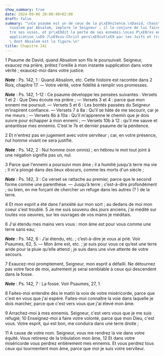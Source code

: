 ```yaml
---
show_summary: true
date: 2024-09-06 20:00:40+02:00
draft: false
summary: "\nCe psaume est un de ceux de la p\xE9nitence.\nDavid, chass\xE9 de J\xE9\
  rusalem par Absalom, implore le Seigneur ; il le conjure de lui faire conna\xEE\
  tre ses voies, et pr\xE9dit la perte de ses ennemis.\nLes P\xE8res en font l\u2019\
  application \xE0 J\xE9sus-Christ pers\xE9cut\xE9 par les Juifs et trahi par Judas\
  \ dont Absalom est la figure.\n"
title: Chapitre 142
---
```





1 Psaume de David, quand Absalom son fils le poursuivait. Seigneur, exaucez ma prière, prêtez l'oreille à mon instante supplication dans votre vérité ; exaucez-moi dans votre justice.

***Note*** :  Ps. 142, 1 : Quand Absalom, etc. Cette histoire est racontée dans 2 Rois, chapitre 17. ― Votre vérité, votre fidélité à remplir vos promesses.

***Note*** :  Ps. 142, 1-12 : Ce psaume développe les pensées suivantes : Versets 1 et 2 : Que Dieu écoute ma prière ; ― Versets 3 et 4 : parce que mon ennemi me poursuit. ― Versets 5 et 6 : Les bontés passées du Seigneur m’inspirent confiance. ― Versets 7 à 8a : Qu’il se hâte de me secourir, car je me meurs ; ― Versets 8b à 10a : Qu’il m’apprenne le chemin que je dois suivre pour échapper à mon ennemi ; ― Versets 10b à 12 : qu’il me sauve et anéantisse mes ennemis. C’est le 7e et dernier psaume de la pénitence.


2 Et n'entrez pas en jugement avec votre serviteur ; car, en votre présence, nul homme vivant ne sera justifié.

***Note*** :  Ps. 142, 2 : Nul homme (non omnis) ; en hébreu le mot tout joint à une négation signifie pas un, nul.


3 Parce que l'ennemi a poursuivi mon âme ; il a humilié jusqu'à terre ma vie ; Il m'a plongé dans des lieux obscurs, comme les morts d'un siècle ;

***Note*** :  Ps. 142, 3 : Ce verset se rattache au premier, parce que le second forme comme une parenthèse. ― Jusqu’à terre ; c’est-à-dire profondément ; ou bien, en me forçant de chercher un refuge dans les autres (? ) de la terre.


4 Et mon esprit a été dans l'anxiété sur mon sort ; au dedans de moi mon coeur s'est troublé. 5 Je me suis souvenu des jours anciens, j'ai médité sur toutes vos oeuvres, sur les ouvrages de vos mains je méditais.


6 J'ai étendu mes mains vers vous : mon âme est pour vous comme une terre sans eau;

***Note*** :  Ps. 142, 6 : J’ai étendu, etc. ; c’est-à-dire je vous ai prié. Voir Psaumes, 62, 5. ― Mon âme est, etc. ; je suis pour vous ce qu’est une terre aride pour la pluie qu’elle attend ; je suis dans une vive attente de votre secours.

7 Exaucez-moi promptement, Seigneur, mon esprit a défailli. Ne détournez pas votre face de moi, autrement je serai semblable à ceux qui descendent dans la fosse.

***Note*** :  Ps. 142, 7 : La fosse. Voir Psaumes, 27, 1.


8 Faites-moi entendre dès le matin la voix de votre miséricorde, parce que c'est en vous que j'ai espéré. Faites-moi connaître la voie dans laquelle je dois marcher, parce que c'est vers vous que j'ai élevé mon âme.


9 Arrachez-moi à mes ennemis. Seigneur, c'est vers vous que je me suis réfugié; 10 Enseignez-moi à faire votre volonté, parce que mon Dieu, c'est vous. Votre esprit, qui est bon, me conduira dans une terre droite ;


11 A cause de votre nom. Seigneur, vous me rendrez la vie dans votre équité. Vous retirerez de la tribulation mon âme, 12 Et dans votre miséricorde vous perdrez entièrement mes ennemis. Et vous perdrez tous ceux qui tourmentent mon âme, parce que moi je suis votre serviteur.

